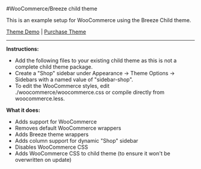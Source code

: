 #WooCommerce/Breeze child theme


This is an example setup for WooCommerce using the Breeze Child theme.

<a href="http://themes.simplethemes.com/breeze/">Theme Demo</a> | <a href="http://www.simplethemes.com/wordpress-themes/theme/breeze">Purchase Theme</a>

------

__Instructions:__

* Add the following files to your existing child theme as this is not a complete child theme package.
* Create a "Shop" sidebar under Appearance &rarr; Theme Options &rarr; Sidebars with a named value of "sidebar-shop".
* To edit the WooCommerce styles, edit ./woocommerce/woocommerce.css or compile directly from woocommerce.less.


__What it does:__

* Adds support for WooCommerce
* Removes default WooCommerce wrappers
* Adds Breeze theme wrappers
* Adds column support for dynamic "Shop" sidebar
* Disables WooCommerce CSS
* Adds WooCommerce CSS to child theme (to ensure it won't be overwritten on update)
